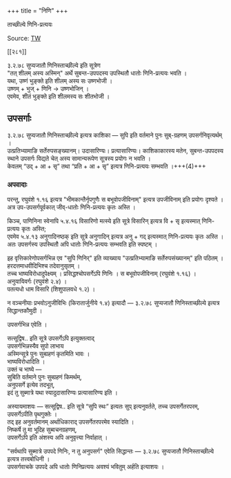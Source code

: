 +++
title = "निणि"
+++

ताच्छील्ये णिनि-प्रत्ययः

Source: [TW](https://ashtadhyayi.com/courses/bhaashaapaak3/)

[[२८१]]

३.२.७८ सुप्यजातौ णिनिस्ताच्छील्ये इति सूत्रेण  
"तत् शीलम् अस्य अस्मिन्" अर्थे सुबन्त-उपपदस्य उपस्थितौ धातोः णिनि-प्रत्ययः भवति ।  
यथा, उष्णं भुङ्क्ते इति शीलम् अस्य सः उष्णभोजी ।  
उष्णम् + भुज् + णिनि → उष्णभोजिन् ।  
एवमेव, शीतं भुङ्क्ते इति शीलमस्य सः शीतभोजी ।

## उपसर्गाः
३.२.७८ सुप्यजातौ णिनिस्ताच्छील्ये इत्यत्र काशिका — सुपि इति वर्तमाने पुनः सुब्-ग्रहणम् उपसर्गनिवृत्यर्थम् ।  
उत्प्रतिभ्यामाङि सर्तेरुपसङ्ख्यानम्। उदासारिण्यः। प्रत्यासारिण्यः। काशिकाकारस्य मतेन, सुबन्त-उपपदस्य स्थाने उपसर्गः विद्यते चेत् अस्य सामान्यरूपेण सूत्रस्य प्रयोगः न भवति ।  
केवलम् “उद् + आ + सृ” तथा “प्रति + आ + सृ” इत्यत्र णिनि-प्रत्ययः सम्भवति ।+++(4)+++

### अपवादाः
परन्तु, रघुवंशे १.१६ इत्यत्र "भीमकान्तैर्नृपगुणैः स बभूवोपजीविनाम्" इत्यत्र उपजीविनाम् इति प्रयोगः दृश्यते ।  
अत्र उप-उपसर्गपूर्वकात् जीव्-धातोः णिनि-प्रत्ययः कृतः अस्ति ।  

किञ्च, पाणिनिना स्वेनापि ५.४.१६ विसारिणो मत्स्ये इति सूत्रे विसारिन् इत्यत्र वि + सृ इत्यस्मात् णिनि-प्रत्ययः कृतः अस्ति;  
एवमेव ५.४.१३ अनुगादिनष्ठक् इति सूत्रे अनुगादिन् इत्यत्र अनु + गद् इत्यस्मात् णिनि-प्रत्ययः कृतः अस्ति ।  
अतः उपसर्गस्य उपस्थितौ अपि धातोः णिनि-प्रत्ययः सम्भवति इति स्पष्टम् ।

इह वृत्तिकारेणोपसर्गभिन्न एव "सुपि णिनिर्" इति व्याख्याय "उत्प्रतिभ्यामाङि सर्तेरुपसंख्यानम्" इति पठितम् । हरदत्तमाधवीदिभिश्च तदेवानुसृतम् ।  
तच्च भाष्यविरोधादुपेक्ष्यम् । प्रसिद्धश्चोपसर्गेऽपि णिनिः । स बभूवोपजीविनाम् (रघुवंशे १.१६) ।  
अनुयायिवर्गः (रघुवंशे २.४) ।  
पतत्यधो धाम विसारि (शिशुपालवधे १.२) ।  

न वञ्चनीयाः प्रभवोऽनुजीविभिः (किरातार्जुनीये १.४) इत्यादौ — ३.२.७८ सुप्यजातौ णिनिस्ताच्छील्ये इत्यत्र  सिद्धान्तकौमुदी ।

उपसर्गभिन्न एवेति ।  

सत्सूद्विष.. इति सूत्रे उपसर्गेऽपि इत्युक्तत्वाद्  
उपसर्गभिन्नस्यैव सुपो लाभाय  
अस्मिन्सूत्रे पुनः सुब्ग्रहणं कृतमिति भावः ।  
भाष्यविरोधादिति ।  
उक्तं च भाष्ये —  
सुबिति वर्तमाने पुनः सुब्ग्रहणं किमर्थम्,  
अनुपसर्गे इत्येव तदभूत्,  
इदं तु सुब्मात्रे यथा स्यादुदासारिण्यः प्रत्यासारिण्य इति । 

अस्यायमाशयः — सत्सूद्विष.. इति सूत्रे “सुपि स्थः” इत्यतः सुप् इत्यनुवर्तते, तच्च उपसर्गेतरपरम्, उपसर्गेऽपीति पृथगुक्तेः ।  
तद् इह अनुवर्तमानम् अर्थाधिकाराद् उपसर्गेतरपरमेव स्यादिति ।  
निष्कर्षे तु मा भूदिह सुब्वचनग्रहणम्,  
उपसर्गेऽपि इति अंशस्य अपि अनुवृत्त्या निर्वाहात् । 

"सर्वथापि सुब्मात्रे उपपदे णिनिः, न तु अनुपसर्ग" एवेति सिद्धान्तः‌ —‌ ३.२.७८ सुप्यजातौ णिनिस्ताच्छील्ये इत्यत्र तत्त्वबोधिनी ।  
उपसर्गवाचके उपपदे अपि धातोः णिनिप्रत्ययः अवश्यं भवितुम् अर्हति इत्याशयः ।

